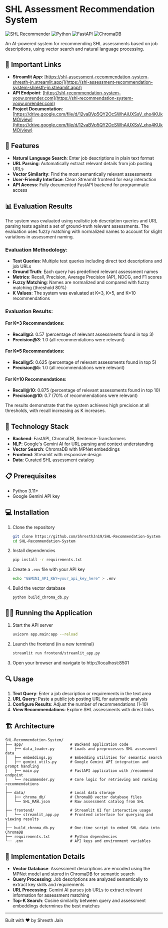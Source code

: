 # SHL Assessment Recommendation System

![SHL Recommender](https://img.shields.io/badge/AI-Powered-brightgreen) ![Python](https://img.shields.io/badge/Python-3.11+-blue) ![FastAPI](https://img.shields.io/badge/FastAPI-Latest-009688) ![ChromaDB](https://img.shields.io/badge/ChromaDB-Latest-purple)

An AI-powered system for recommending SHL assessments based on job descriptions, using vector search and natural language processing.

## 🔗 Important Links

- **Streamlit App**: [https://shl-assessment-recommendation-system-shresth-jn.streamlit.app/](https://shl-assessment-recommendation-system-shresth-jn.streamlit.app/)
- **API Endpoint**: [https://shl-recommendation-system-yoow.onrender.com](https://shl-recommendation-system-yoow.onrender.com)
- **Project Documentation**: [https://drive.google.com/file/d/12vaBVp5QY2OcSWhAiUXSsV_xho4KUkMO/view](https://drive.google.com/file/d/12vaBVp5QY2OcSWhAiUXSsV_xho4KUkMO/view)

## 🚀 Features

- **Natural Language Search**: Enter job descriptions in plain text format
- **URL Parsing**: Automatically extract relevant details from job posting URLs
- **Vector Similarity**: Find the most semantically relevant assessments
- **User-Friendly Interface**: Clean Streamlit frontend for easy interaction
- **API Access**: Fully documented FastAPI backend for programmatic access

## 📊 Evaluation Results

The system was evaluated using realistic job description queries and URL parsing tests against a set of ground-truth relevant assessments. The evaluation uses fuzzy matching with normalized names to account for slight variations in assessment naming.

### Evaluation Methodology:
- **Test Queries**: Multiple test queries including direct text descriptions and job URLs
- **Ground Truth**: Each query has predefined relevant assessment names
- **Metrics**: Recall, Precision, Average Precision (AP), NDCG, and F1 scores
- **Fuzzy Matching**: Names are normalized and compared with fuzzy matching (threshold 80%)
- **K Values**: The system was evaluated at K=3, K=5, and K=10 recommendations

### Evaluation Results:

#### For K=3 Recommendations:
- **Recall@3**: 0.57 (percentage of relevant assessments found in top 3)
- **Precision@3**: 1.0 (all recommendations were relevant)

#### For K=5 Recommendations:
- **Recall@5**: 0.625 (percentage of relevant assessments found in top 5)
- **Precision@5**: 1.0 (all recommendations were relevant)

#### For K=10 Recommendations:
- **Recall@10**: 0.875 (percentage of relevant assessments found in top 10)
- **Precision@10**: 0.7 (70% of recommendations were relevant)

The results demonstrate that the system achieves high precision at all thresholds, with recall increasing as K increases.

## 🔧 Technology Stack

- **Backend**: FastAPI, ChromaDB, Sentence-Transformers
- **NLP**: Google's Gemini AI for URL parsing and context understanding
- **Vector Search**: ChromaDB with MPNet embeddings
- **Frontend**: Streamlit with responsive design
- **Data**: Curated SHL assessment catalog

## 📋 Prerequisites

- Python 3.11+
- Google Gemini API key

## 💻 Installation

1. Clone the repository
   ```bash
   git clone https://github.com/ShresthJn19/SHL-Recommendation-System
   cd SHL-Recommendation-System
   ```

2. Install dependencies
   ```bash
   pip install -r requirements.txt
   ```

3. Create a `.env` file with your API key
   ```bash
   echo "GEMINI_API_KEY=your_api_key_here" > .env
   ```

4. Build the vector database
   ```bash
   python build_chroma_db.py
   ```

## 🏃‍♂️ Running the Application

1. Start the API server
   ```bash
   uvicorn app.main:app --reload
   ```

2. Launch the frontend (in a new terminal)
   ```bash
   streamlit run frontend/streamlit_app.py
   ```

3. Open your browser and navigate to http://localhost:8501

## 🔍 Usage

1. **Text Query**: Enter a job description or requirements in the text area
2. **URL Query**: Paste a public job posting URL for automatic analysis
3. **Configure Results**: Adjust the number of recommendations (1-10)
4. **View Recommendations**: Explore SHL assessments with direct links

## 🏗️ Architecture

```
SHL-Recommendation-System/
├── app/                     # Backend application code
│   ├── data_loader.py       # Loads and preprocesses SHL assessment data
│   ├── embeddings.py        # Embedding utilities for semantic search
│   ├── gemini_utils.py      # Google Gemini API integration and prompt handling
│   ├── main.py              # FastAPI application with /recommend endpoint
│   └── recommender.py       # Core logic for retrieving and ranking recommendations
│
├── data/                    # Local data storage
│   ├── chroma_db/           # ChromaDB vector database files
│   └── SHL_RAW.json         # Raw assessment catalog from SHL
│
├── frontend/                # Streamlit UI for interactive usage
│   └── streamlit_app.py     # Frontend interface for querying and viewing results
│
├── build_chroma_db.py       # One-time script to embed SHL data into ChromaDB
├── requirements.txt         # Python dependencies
└── .env                     # API keys and environment variables
```

## 🧠 Implementation Details

- **Vector Database**: Assessment descriptions are encoded using the MPNet model and stored in ChromaDB for semantic search
- **Query Processing**: Job descriptions are analyzed semantically to extract key skills and requirements
- **URL Processing**: Gemini AI parses job URLs to extract relevant information for assessment matching
- **Top-K Search**: Cosine similarity between query and assessment embeddings determines the best matches

---

Built with ❤️ by Shresth Jain
